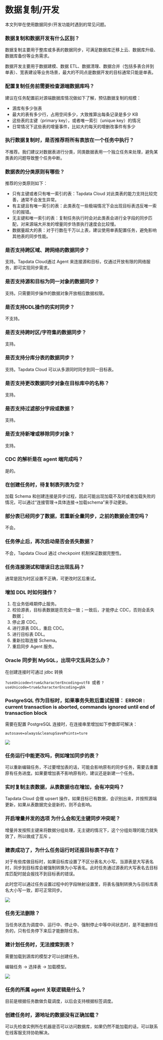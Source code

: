 # 数据复制/开发

本文列举在使用数据同步/开发功能时遇到的常见问题。



### 数据复制和数据开发有什么区别？ 

数据复制主要用于整库或多表的数据同步，可满足数据库迁移上云、数据库升级、数据库备份等业务需求。

数据开发主要用于数据建模、数据 ETL、数据清理、数据合并（包括多表合并到单表）、宽表建设等业务场景，最大的不同点是数据开发的目标通常只能是单表。



### 配置复制任务前需要检查源端数据库吗？

建议在任务配置前对源端数据库情况做如下了解，预估数据复制的规模：

- 源库有多少张表
- 最大的表有多少行，占用空间多少，大致推算出每条记录是多少 KB
- 这些表的主键（primary key），或者唯一索引（unique key）的情况
- 日常情况下这些表的增量事件，比如大约每天的增删改事件有多少

### 执行数据复制时，是否推荐将所有表放在一个任务中执行？

不推荐。我们建议对数据表进行分类，同类数据表用一个独立任务来处理，避免某类表的问题导致整个任务中断。

### 数据表的分类原则有哪些？

推荐的分类原则如下：

* 只有主键或者只有唯一索引的表：Tapdata Cloud 对此类表的能力支持比较完善，通常不会发生异常。
* 有主键且有唯一索引的表：此类表在一些极端情况下会出现目标表违反唯一索引的报错。
* 无主键和唯一索引的表：复制任务执行时会对此类表会进行全字段的同步匹配，对来源端大并发的增量同步场景执行速度会比较慢。
* 数据量超大的表：对于行数在千万以上表，建议使用单表配置任务，避免影响其他表的同步性能。



### 是否支持跨区域、跨网络的数据同步？

支持。Tapdata Cloud通过 Agent 来连接源和目标，仅通过开放有限的网络服务，即可实现同步需求。

### 是否支持源和目标为同一对象的数据同步？

支持。只需要同步操作的数据对象开放相应数据权限。



### 是否支持DDL操作的实时同步？

不支持。



### 是否支持跨时区/字符集的数据同步？

支持。



### 是否支持分库分表的数据同步？

支持。Tapdata Cloud 可以从多源同时同步到同一目标表。



### 是否支持更改数据同步对象在目标库中的名称？

支持。



### 是否支持过滤部分字段或数据？

支持。



### 是否支持新增或移除同步对象？

支持。



### CDC 的解析是在 agent 端完成吗？ 

是的。



### 在创建任务时，待复制表列表为空？

加载 Schema 和创建连接是异步过程，因此可能出现加载不及时或者加载失败的情况，可以通过“连接管理->具体连接->加载schema”来手动更新。



### 部分表已经同步了数据，若重新全量同步，之前的数据会清空吗？

不会。



### 任务停止后，再次启动是否会丢失数据？

不会，Tapdata Cloud 通过 checkpoint 机制保证数据完整性。



### 任务连接测试和错误日志出现乱码？

通常是因为时区设置不正确，可更改时区后重试。



### 增加 DDL 时如何操作？

1. 在业务低峰期停止服务。
2. 校验源表，目标表数据是否完全一致；一致后，才能停止 CDC，否则会丢失数据； 
3. 停止源 CDC。
4. 进行源表 DDL，重启 CDC。 
5. 进行目标表 DDL。
6. 重新拉取连接 Schema。
7. 重启同步 Agent 服务。



### Oracle 同步到 MySQL，出现中文乱码怎么办？

在创建连接时可通过 jdbc 转换

`?useUnicode=true&characterEncoding=utf8 `或者 `?useUnicode=true&characterEncoding=gbk`



### PostgreSQL 作为目标时，如果事务失败后重试报错： ERROR : current transaction is aborted, commands ignored until end of transaction block

需要在配置 PostgreSQL 连接时，在连接串里增加如下参数即可解决：

```
autosave=always&cleanupSavePoints=ture
```

![](../images/postgresql_autosave.png)

### 任务运行中能更改吗，例如增加同步的表？

可以重新编辑任务，不过要增加表的话，可能会影响原有的同步任务，需要去重置原有任务进度。如果要增加表不影响原有的，建议还是新建一个任务。



### 实时复制主表数据，从表数据也在增加，会有冲突吗？

Tapdata Cloud 会做 upsert 操作，如果目标已有数据，会识别出来，并按照源端更新，如果从表数据完全是新的，则不会影响。



### 开启增量并发的选项 为什么会和无主键同步冲突呢？ 

 增量并发按照主键来将数据分组处理，无主键的情况下，这个分组处理的能力就失效了，所以做成了互斥 。



### 建表成功了，为什么任务运行时还报目标表不存在？

对于有些库做目标时，如果目标库设置了不区分表名大小写。当源表是大写表名时，同步到目标库会被强制转换为小写表名。此时任务通过源表的大写表名去目标库匹配时就会报找不到目标表的错误。

此时您可以通过任务设置过程中的字段映射设置里，将表名强制转换为与目标库表名大小写一致，即可正常同步。

![](../images/table_name_setting.png)



### 任务无法删除？

当任务状态为调度中、运行中、停止中、强制停止中等中间状态时，是不能删除任务的，只有任务停下来后才能删除任务。



### 建计划任务时，无法搜索到表？

需要加载到源库的模型才可以创建任务。

编辑任务 -> 选择表 -> 加载模型。

![](../images/reload_table.png)



### 任务的所属 agent 关联逻辑是什么？

目前是根据任务数做负载调度，以后会支持根据标签调度。



### 创建任务时，源地址的数据没有正确加载？

可以先检查实例所在机器是否可以访问数据库，如果仍然不能加载的话，可以联系在线客服支持协助解决。